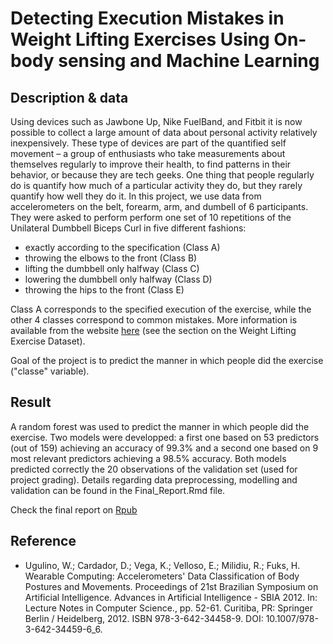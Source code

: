 # Detecting Execution Mistakes in Weight Lifting Exercises Using On-body sensing and Machine Learning

## Description & data

Using devices such as Jawbone Up, Nike FuelBand, and Fitbit it is now possible to collect a large amount of 
data about personal activity relatively inexpensively. These type of devices are part of the quantified self
movement – a group of enthusiasts who take measurements about themselves regularly to improve their
health, to find patterns in their behavior, or because they are tech geeks. One thing that people regularly do
is quantify how much of a particular activity they do, but they rarely quantify how well they do it.
In this project, we use data from accelerometers on the belt, forearm, arm, and dumbell of 6
participants. They were asked to perform perform one set of 10 repetitions of the Unilateral Dumbbell Biceps Curl in five different fashions:

* exactly according to the specification (Class A)
* throwing the elbows to the front (Class B)
* lifting the dumbbell only halfway (Class C)
* lowering the dumbbell only halfway (Class D)
* throwing the hips to the front (Class E)

Class A corresponds to the specified execution of the exercise, while the other 4 classes correspond to common mistakes.
More information is available from the website [here](http://groupware.les.inf.puc-rio.br/har]) (see the section on the Weight Lifting Exercise Dataset).  

Goal of the project is to predict the manner in which people did the exercise ("classe" variable).

## Result

A random forest was used to predict the manner in which people did the exercise. Two models were developped: a first one based on 53 predictors (out of 159) achieving an accuracy of 99.3% and a second one based on 9 most relevant predictors achieving a 98.5% accuracy. Both models predicted correctly the 20 observations of the validation set (used for project grading). Details regarding data preprocessing, modelling and validation can be found in the Final_Report.Rmd file.

Check the final report on [Rpub](https://rpubs.com/duf59/plm_project)

## Reference

* Ugulino, W.; Cardador, D.; Vega, K.; Velloso, E.; Milidiu, R.; Fuks, H. Wearable Computing: Accelerometers' Data Classification of Body Postures and Movements. Proceedings of 21st Brazilian Symposium on Artificial Intelligence. Advances in Artificial Intelligence - SBIA 2012. In: Lecture Notes in Computer Science., pp. 52-61. Curitiba, PR: Springer Berlin / Heidelberg, 2012. ISBN 978-3-642-34458-9. DOI: 10.1007/978-3-642-34459-6_6.
